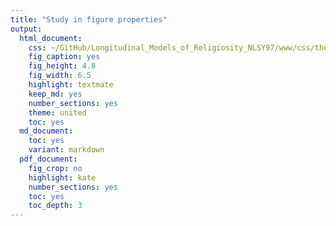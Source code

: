 ```yaml
---
title: "Study in figure properties"
output:
  html_document:
    css: ~/GitHub/Longitudinal_Models_of_Religiosity_NLSY97/www/css/thesis.css
    fig_caption: yes
    fig_height: 4.8
    fig_width: 6.5
    highlight: textmate
    keep_md: yes
    number_sections: yes
    theme: united
    toc: yes
  md_document:
    toc: yes
    variant: markdown
  pdf_document:
    fig_crop: no
    highlight: kate
    number_sections: yes
    toc: yes
    toc_depth: 3
---
```


<!--  Set the working directory to the repository's base directory; this assumes the report is nested inside of only one directory.-->























